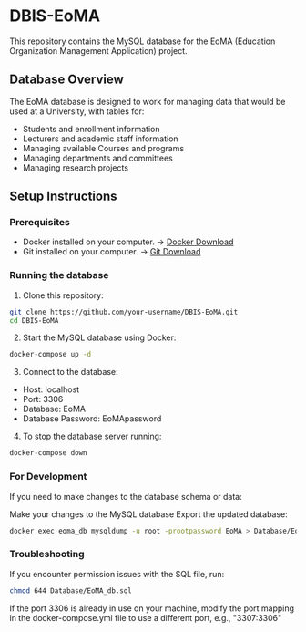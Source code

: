 # DBIS-EoMA

This repository contains the MySQL database for the EoMA (Education Organization Management Application) project.

## Database Overview

The EoMA database is designed to work for managing data that would be used at a University, with tables for:

- Students and enrollment information
- Lecturers and academic staff information
- Managing available Courses and programs
- Managing departments and committees
- Managing research projects

## Setup Instructions

### Prerequisites

- Docker installed on your computer. -> [Docker Download](https://www.docker.com/get-started/)
- Git installed on your computer. -> [Git Download](https://git-scm.com/downloads)

### Running the database

1. Clone this repository:

```bash
git clone https://github.com/your-username/DBIS-EoMA.git
cd DBIS-EoMA
```

2. Start the MySQL database using Docker:

```bash
docker-compose up -d
```

3. Connect to the database:

- Host: localhost
- Port: 3306
- Database: EoMA
- Database Password: EoMApassword

4. To stop the database server running:

```bash
docker-compose down
```

### For Development

If you need to make changes to the database schema or data:

Make your changes to the MySQL database
Export the updated database:

```bash
docker exec eoma_db mysqldump -u root -prootpassword EoMA > Database/EoMA_db.sql
```

### Troubleshooting

If you encounter permission issues with the SQL file, run:

```bash
chmod 644 Database/EoMA_db.sql
```

If the port 3306 is already in use on your machine, modify the port mapping in the docker-compose.yml file to use a different port, e.g., "3307:3306"
